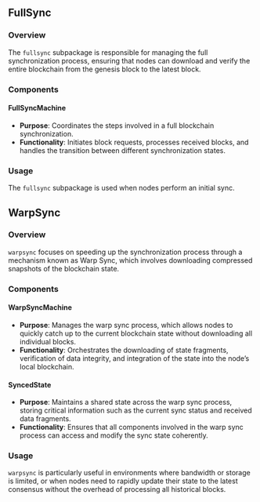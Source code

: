 ## FullSync

### Overview
The `fullsync` subpackage is responsible for managing the full synchronization process, ensuring that nodes can download and verify the entire blockchain from the genesis block to the latest block.

### Components

#### FullSyncMachine
- **Purpose**: Coordinates the steps involved in a full blockchain synchronization.
- **Functionality**: Initiates block requests, processes received blocks, and handles the transition between different synchronization states.

### Usage
The `fullsync` subpackage is used when nodes perform an initial sync.

## WarpSync

### Overview
`warpsync` focuses on speeding up the synchronization process through a mechanism known as Warp Sync, which involves downloading compressed snapshots of the blockchain state.

### Components

#### WarpSyncMachine
- **Purpose**: Manages the warp sync process, which allows nodes to quickly catch up to the current blockchain state without downloading all individual blocks.
- **Functionality**: Orchestrates the downloading of state fragments, verification of data integrity, and integration of the state into the node’s local blockchain.

#### SyncedState
- **Purpose**: Maintains a shared state across the warp sync process, storing critical information such as the current sync status and received data fragments.
- **Functionality**: Ensures that all components involved in the warp sync process can access and modify the sync state coherently.

### Usage
`warpsync` is particularly useful in environments where bandwidth or storage is limited, or when nodes need to rapidly update their state to the latest consensus without the overhead of processing all historical blocks.